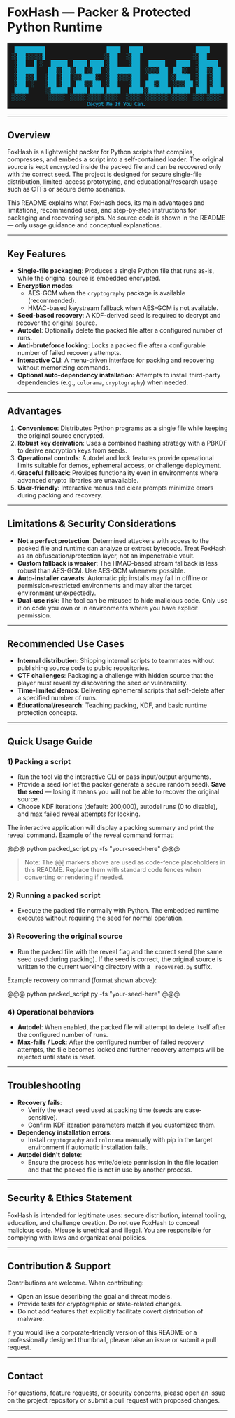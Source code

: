 # FoxHash — Packer & Protected Python Runtime

![Thumbnail](./assets/thumbnail.png)

---

## Overview

FoxHash is a lightweight packer for Python scripts that compiles, compresses, and embeds a script into a self-contained loader. The original source is kept encrypted inside the packed file and can be recovered only with the correct seed. The project is designed for secure single-file distribution, limited-access prototyping, and educational/research usage such as CTFs or secure demo scenarios.

This README explains what FoxHash does, its main advantages and limitations, recommended uses, and step-by-step instructions for packaging and recovering scripts. No source code is shown in the README — only usage guidance and conceptual explanations.

---

## Key Features

- **Single-file packaging**: Produces a single Python file that runs as-is, while the original source is embedded encrypted.
- **Encryption modes**:
  - AES-GCM when the `cryptography` package is available (recommended).
  - HMAC-based keystream fallback when AES-GCM is not available.
- **Seed-based recovery**: A KDF-derived seed is required to decrypt and recover the original source.
- **Autodel**: Optionally delete the packed file after a configured number of runs.
- **Anti-bruteforce locking**: Locks a packed file after a configurable number of failed recovery attempts.
- **Interactive CLI**: A menu-driven interface for packing and recovering without memorizing commands.
- **Optional auto-dependency installation**: Attempts to install third-party dependencies (e.g., `colorama`, `cryptography`) when needed.

---

## Advantages

1. **Convenience**: Distributes Python programs as a single file while keeping the original source encrypted.
2. **Robust key derivation**: Uses a combined hashing strategy with a PBKDF to derive encryption keys from seeds.
3. **Operational controls**: Autodel and lock features provide operational limits suitable for demos, ephemeral access, or challenge deployment.
4. **Graceful fallback**: Provides functionality even in environments where advanced crypto libraries are unavailable.
5. **User-friendly**: Interactive menus and clear prompts minimize errors during packing and recovery.

---

## Limitations & Security Considerations

- **Not a perfect protection**: Determined attackers with access to the packed file and runtime can analyze or extract bytecode. Treat FoxHash as an obfuscation/protection layer, not an impenetrable vault.
- **Custom fallback is weaker**: The HMAC-based stream fallback is less robust than AES-GCM. Use AES-GCM whenever possible.
- **Auto-installer caveats**: Automatic pip installs may fail in offline or permission-restricted environments and may alter the target environment unexpectedly.
- **Dual-use risk**: The tool can be misused to hide malicious code. Only use it on code you own or in environments where you have explicit permission.

---

## Recommended Use Cases

- **Internal distribution**: Shipping internal scripts to teammates without publishing source code to public repositories.
- **CTF challenges**: Packaging a challenge with hidden source that the player must reveal by discovering the seed or vulnerability.
- **Time-limited demos**: Delivering ephemeral scripts that self-delete after a specified number of runs.
- **Educational/research**: Teaching packing, KDF, and basic runtime protection concepts.

---

## Quick Usage Guide

### 1) Packing a script

- Run the tool via the interactive CLI or pass input/output arguments.
- Provide a seed (or let the packer generate a secure random seed). **Save the seed** — losing it means you will not be able to recover the original source.
- Choose KDF iterations (default: 200,000), autodel runs (0 to disable), and max failed reveal attempts for locking.

The interactive application will display a packing summary and print the reveal command. Example of the reveal command format:

@@@
python packed_script.py -fs "your-seed-here"
@@@

> Note: The `@@@` markers above are used as code-fence placeholders in this README. Replace them with standard code fences when converting or rendering if needed.

### 2) Running a packed script

- Execute the packed file normally with Python. The embedded runtime executes without requiring the seed for normal operation.

### 3) Recovering the original source

- Run the packed file with the reveal flag and the correct seed (the same seed used during packing). If the seed is correct, the original source is written to the current working directory with a `_recovered.py` suffix.

Example recovery command (format shown above):

@@@
python packed_script.py -fs "your-seed-here"
@@@

### 4) Operational behaviors

- **Autodel**: When enabled, the packed file will attempt to delete itself after the configured number of runs.
- **Max-fails / Lock**: After the configured number of failed recovery attempts, the file becomes locked and further recovery attempts will be rejected until state is reset.

---

## Troubleshooting

- **Recovery fails**:
  - Verify the exact seed used at packing time (seeds are case-sensitive).
  - Confirm KDF iteration parameters match if you customized them.
- **Dependency installation errors**:
  - Install `cryptography` and `colorama` manually with pip in the target environment if automatic installation fails.
- **Autodel didn't delete**:
  - Ensure the process has write/delete permission in the file location and that the packed file is not in use by another process.

---

## Security & Ethics Statement

FoxHash is intended for legitimate uses: secure distribution, internal tooling, education, and challenge creation. Do not use FoxHash to conceal malicious code. Misuse is unethical and illegal. You are responsible for complying with laws and organizational policies.

---

## Contribution & Support

Contributions are welcome. When contributing:

- Open an issue describing the goal and threat models.
- Provide tests for cryptographic or state-related changes.
- Do not add features that explicitly facilitate covert distribution of malware.

If you would like a corporate-friendly version of this README or a professionally designed thumbnail, please raise an issue or submit a pull request.

---

## Contact

For questions, feature requests, or security concerns, please open an issue on the project repository or submit a pull request with proposed changes.

---
